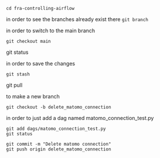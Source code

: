 ```cd fra-controlling-airflow``` 

in order to see the branches already exist there
```git branch```

in order to switch to the main branch
```
git checkout main
```

git status

in order to save the changes
```
git stash
```

git pull



to make a new branch

```
git checkout -b delete_matomo_connection
```


in order to just add a dag named matomo_connection_test.py
```
git add dags/matomo_connection_test.py
git status

git commit -m "Delete matomo connection"
git push origin delete_matomo_connection


```
